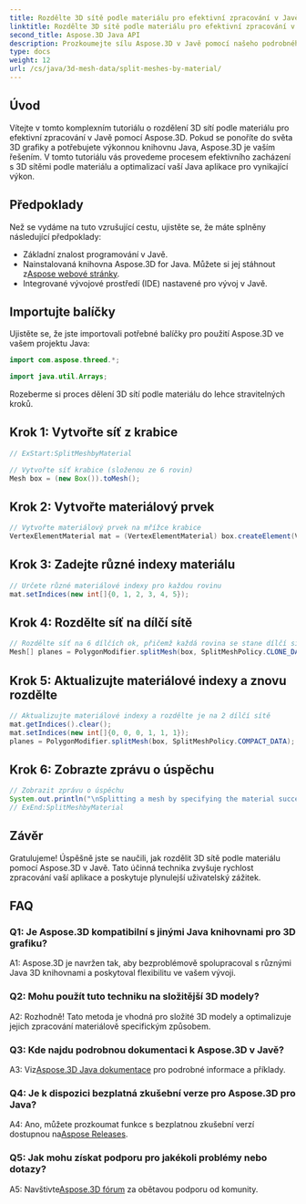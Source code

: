 ```yaml
---
title: Rozdělte 3D sítě podle materiálu pro efektivní zpracování v Javě
linktitle: Rozdělte 3D sítě podle materiálu pro efektivní zpracování v Javě
second_title: Aspose.3D Java API
description: Prozkoumejte sílu Aspose.3D v Javě pomocí našeho podrobného průvodce efektivním dělením 3D sítí podle materiálu. Bezproblémově zvyšujte výkon své aplikace.
type: docs
weight: 12
url: /cs/java/3d-mesh-data/split-meshes-by-material/
---
```

## Úvod

Vítejte v tomto komplexním tutoriálu o rozdělení 3D sítí podle materiálu pro efektivní zpracování v Javě pomocí Aspose.3D. Pokud se ponoříte do světa 3D grafiky a potřebujete výkonnou knihovnu Java, Aspose.3D je vaším řešením. V tomto tutoriálu vás provedeme procesem efektivního zacházení s 3D sítěmi podle materiálu a optimalizací vaší Java aplikace pro vynikající výkon.

## Předpoklady

Než se vydáme na tuto vzrušující cestu, ujistěte se, že máte splněny následující předpoklady:

- Základní znalost programování v Javě.
-  Nainstalovaná knihovna Aspose.3D for Java. Můžete si jej stáhnout z[Aspose webové stránky](https://releases.aspose.com/3d/java/).
- Integrované vývojové prostředí (IDE) nastavené pro vývoj v Javě.

## Importujte balíčky

Ujistěte se, že jste importovali potřebné balíčky pro použití Aspose.3D ve vašem projektu Java:

```java
import com.aspose.threed.*;

import java.util.Arrays;
```


Rozeberme si proces dělení 3D sítí podle materiálu do lehce stravitelných kroků.

## Krok 1: Vytvořte síť z krabice

```java
// ExStart:SplitMeshbyMaterial

// Vytvořte síť krabice (složenou ze 6 rovin)
Mesh box = (new Box()).toMesh();
```

## Krok 2: Vytvořte materiálový prvek

```java
// Vytvořte materiálový prvek na mřížce krabice
VertexElementMaterial mat = (VertexElementMaterial) box.createElement(VertexElementType.MATERIAL, MappingMode.POLYGON, ReferenceMode.INDEX);
```

## Krok 3: Zadejte různé indexy materiálu

```java
// Určete různé materiálové indexy pro každou rovinu
mat.setIndices(new int[]{0, 1, 2, 3, 4, 5});
```

## Krok 4: Rozdělte síť na dílčí sítě

```java
// Rozdělte síť na 6 dílčích ok, přičemž každá rovina se stane dílčí sítí
Mesh[] planes = PolygonModifier.splitMesh(box, SplitMeshPolicy.CLONE_DATA);
```

## Krok 5: Aktualizujte materiálové indexy a znovu rozdělte

```java
// Aktualizujte materiálové indexy a rozdělte je na 2 dílčí sítě
mat.getIndices().clear();
mat.setIndices(new int[]{0, 0, 0, 1, 1, 1});
planes = PolygonModifier.splitMesh(box, SplitMeshPolicy.COMPACT_DATA);
```

## Krok 6: Zobrazte zprávu o úspěchu

```java
// Zobrazit zprávu o úspěchu
System.out.println("\nSplitting a mesh by specifying the material successfully.");
// ExEnd:SplitMeshbyMaterial
```

## Závěr

Gratulujeme! Úspěšně jste se naučili, jak rozdělit 3D sítě podle materiálu pomocí Aspose.3D v Javě. Tato účinná technika zvyšuje rychlost zpracování vaší aplikace a poskytuje plynulejší uživatelský zážitek.

## FAQ

### Q1: Je Aspose.3D kompatibilní s jinými Java knihovnami pro 3D grafiku?

A1: Aspose.3D je navržen tak, aby bezproblémově spolupracoval s různými Java 3D knihovnami a poskytoval flexibilitu ve vašem vývoji.

### Q2: Mohu použít tuto techniku na složitější 3D modely?

A2: Rozhodně! Tato metoda je vhodná pro složité 3D modely a optimalizuje jejich zpracování materiálově specifickým způsobem.

### Q3: Kde najdu podrobnou dokumentaci k Aspose.3D v Javě?

 A3: Viz[Aspose.3D Java dokumentace](https://reference.aspose.com/3d/java/) pro podrobné informace a příklady.

### Q4: Je k dispozici bezplatná zkušební verze pro Aspose.3D pro Java?

 A4: Ano, můžete prozkoumat funkce s bezplatnou zkušební verzí dostupnou na[Aspose Releases](https://releases.aspose.com/).

### Q5: Jak mohu získat podporu pro jakékoli problémy nebo dotazy?

 A5: Navštivte[Aspose.3D fórum](https://forum.aspose.com/c/3d/18) za obětavou podporu od komunity.
